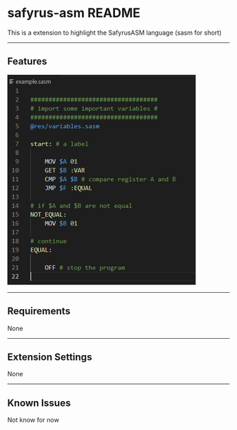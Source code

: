 # safyrus-asm README

This is a extension to highlight the SafyrusASM language (sasm for short)

----------------------------

## Features

![example](images/example.png)

----------------------------

## Requirements

None

----------------------------

## Extension Settings

None

----------------------------

## Known Issues

Not know for now
